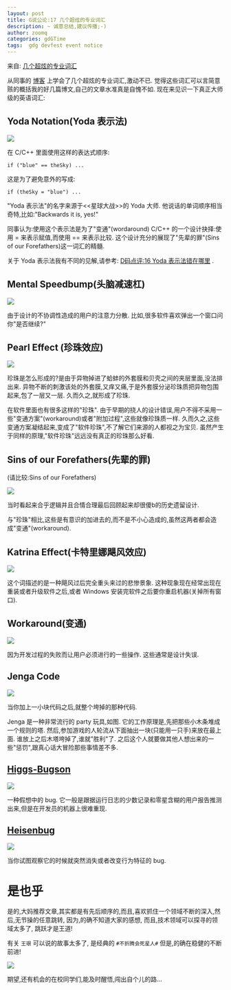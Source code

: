 ```yaml
---
layout: post
title: G说公论:17 几个超炫的专业词汇
description: ~ 诚意总结,建议传播;-)
author: zoomq
categories: gdGTime
tags:  gdg devfest event notice
---
```



来自: [几个超炫的专业词汇](http://www.yinwang.org/blog-cn/2013/04/14/terminology/)

从同事的
[博客](http://thomas.tuerke.net/on/design/?thread=-701829031)
上学会了几个超炫的专业词汇,激动不已. 觉得这些词汇可以言简意赅的概括我的好几篇博文,自己的文章水准真是自愧不如. 现在来见识一下真正大师级的英语词汇:


## Yoda Notation(Yoda 表示法)

![](http://www.yinwang.org/images/yoda-notation.jpeg)

在 C/C++ 里面使用这样的表达式顺序:

    if ("blue" == theSky) ...

这是为了避免意外的写成:

    if (theSky = "blue") ...

"Yoda 表示法"的名字来源于<<星球大战>>的 Yoda 大师. 他说话的单词顺序相当奇特,比如:"Backwards it is, yes!"

<!--more-->

同事认为:使用这个表示法是为了"变通"(wordaround) C/C++ 的一个设计抉择:使用 = 来表示赋值,而使用 == 来表示比较. 这个设计充分的展现了"先辈的罪"(Sins of our Forefathers)这一词汇的精髓. 

关于 Yoda 表示法我有不同的见解,请参考:
[D码点评:16 Yoda 表示法错在哪里](http://blog.zhgdg.org/2014-01/dd16-yoda/)
. 

## Mental Speedbump(头脑减速杠)

![](http://www.yinwang.org/images/speedbump.jpeg)

由于设计的不协调性造成的用户的注意力分散. 比如,很多软件喜欢弹出一个窗口问你"是否继续?"


## Pearl Effect (珍珠效应)

![](https://encrypted-tbn2.gstatic.com/images?q=tbn:ANd9GcQbEqd7J07hkpTtp4Kz1njGM0GAo0_v7CFn04vLtfUtjUK7X5eSxQ)

珍珠是怎么形成的?是由于异物掉进了蛤蚌的外套膜和贝壳之间的夹层里面,没法排出来. 异物不断的刺激该处的外套膜,又痒又痛,于是外套膜分泌珍珠质把异物包围起来,包了一层又一层. 久而久之,就形成了珍珠. 

在软件里面也有很多这样的"珍珠". 由于早期的挠人的设计错误,用户不得不采用一些"变通方案"(workaround)或者"附加过程",这些就像珍珠质一样. 久而久之,这些变通方案凝结起来,变成了"软件珍珠",不了解它们来源的人都视之为宝贝. 虽然产生于同样的原理,"软件珍珠"远远没有真正的珍珠那么好看. 


## Sins of our Forefathers(先辈的罪)
(请比较:Sins of our Forefathers)

![](http://www.yinwang.org/images/sins-fathers.jpeg)

当时看起来合乎逻辑并且合情合理最后回顾起来却很傻b的历史遗留设计. 

与"珍珠"相比,这些是有意识的加进去的,而不是不小心造成的,虽然这两者都会造成"变通"(workaround). 

## Katrina Effect(卡特里娜飓风效应)

![](https://encrypted-tbn1.gstatic.com/images?q=tbn:ANd9GcTU8qb9teH69EX14q2t2Y9hrW836MXxTWE7bN9Q2AQ-e9vpSLMB)


这个词描述的是一种飓风过后完全重头来过的悲惨景象. 这种现象现在经常出现在重装或者升级软件之后,或者 Windows 安装完软件之后要你重启机器(关掉所有窗口). 

## Workaround(变通)
![](http://www.yinwang.org/images/workaround.png)

因为开发过程的失败而让用户必须进行的一些操作. 这些通常是设计失误. 

## Jenga Code

![](http://www.yinwang.org/images/jenga-code.jpg)

当你加上一小块代码之后,就整个垮掉的那种代码. 

Jenga 是一种非常流行的 party 玩具,如图. 它的工作原理是,先把那些小木条堆成一个规则的塔. 然后,参加游戏的人轮流从下面抽出一块(只能用一只手)来放在最上面. 谁放上之后木塔垮掉了,谁就"胜利"了. 之后这个人就要做其他人想出来的一些"惩罚",跟真心话大冒险那些事情差不多. 

## [Higgs-Bugson](http://en.wikipedia.org/wiki/Higgs_boson)
![](http://www.yinwang.org/images/higgs-boson.jpg)

一种假想中的 bug. 它一般是跟据运行日志的少数记录和零星含糊的用户报告推测出来,但是在开发员的机器上很难重现. 

## [Heisenbug](http://en.wikipedia.org/wiki/Heisenberg_uncertainty_principle)
![](http://www.yinwang.org/images/heisenbug.png)

当你试图观察它的时候就突然消失或者改变行为特征的 bug. 


# 是也乎

是的,大妈推荐文章,其实都是有先后顺序的,而且,喜欢抓住一个领域不断的深入,然后,无节操的任意跳转,
因为,的确不知道大家的感想,
而且,技术领域可以探寻的领域太多了,
跳跃才是王道!

有关 `王珢` 可以说的故事太多了,
是经典的 `#不折腾会死星人#` 但是,的确在稳健的不断前进!

![](http://zoomq.qiniudn.com/ZQCollection/img/131126-yw.jpg)

期望,还有机会的在校同学们,能及时醒悟,闯出自个儿的路...





